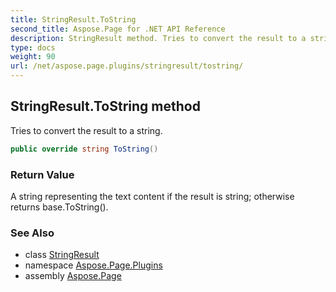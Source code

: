 ```yaml
---
title: StringResult.ToString
second_title: Aspose.Page for .NET API Reference
description: StringResult method. Tries to convert the result to a string
type: docs
weight: 90
url: /net/aspose.page.plugins/stringresult/tostring/
---
```

## StringResult.ToString method

Tries to convert the result to a string.

```csharp
public override string ToString()
```

### Return Value

A string representing the text content if the result is string; otherwise returns base.ToString().

### See Also

* class [StringResult](../)
* namespace [Aspose.Page.Plugins](../../stringresult/)
* assembly [Aspose.Page](../../../)


